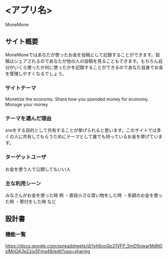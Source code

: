 # <アプリ名>
MoneMone

## サイト概要
MoneMoneではあなたが使ったお金を投稿として記録することができます。投稿はシェアされるのであなたが他の人の投稿を見ることもできます。もちろん自分がいくら使ったか何に使ったかを記録することができるのであなた自身でお金を管理しやすくなるでしょう。

### サイトテーマ
Monetize the economy. Share how you spended money for economy. Monage your money

### テーマを選んだ理由
snsをする目的として共有することが挙げられると思います。このサイトでは多くの人に共有してもらうためにテーマとして誰でも持っているお金を挙げています。

### ターゲットユーザ
お金を使う人で公開してもいい人

### 主な利用シーン
みなさんがお金を使った時
    例
    ・普段小さな買い物をした時
    ・多額のお金を使った時
    ・寄付をした時
    など

## 設計書

### 機能一覧
https://docs.google.com/spreadsheets/d/1vh6ooQo21VFP_5mD5nwarMdN0slMnDA3eZzio5Fmq48/edit?usp=sharing